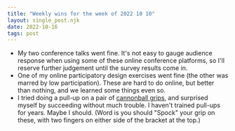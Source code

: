 ```yaml
---
title: "Weekly wins for the week of 2022 10 10"
layout: single_post.njk
date: 2022-10-16
tags: post
---
```

- My two conference talks went fine. It's not easy to gauge audience response when using some of these online conference platforms, so I'll reserve further judgement until the survey results come in.
- One of my online participatory design exercises went fine (the other was marred by low participation). These are hard to do online, but better than nothing, and we learned some things even so.
- I tried doing a pull-up on a pair of [cannonball grips](https://www.roguefitness.com/cannonball-grips), and surprised myself by succeeding without much trouble. I haven't trained pull-ups for years. Maybe I should. (Word is you should "Spock" your grip on these, with two fingers on either side of the bracket at the top.)

